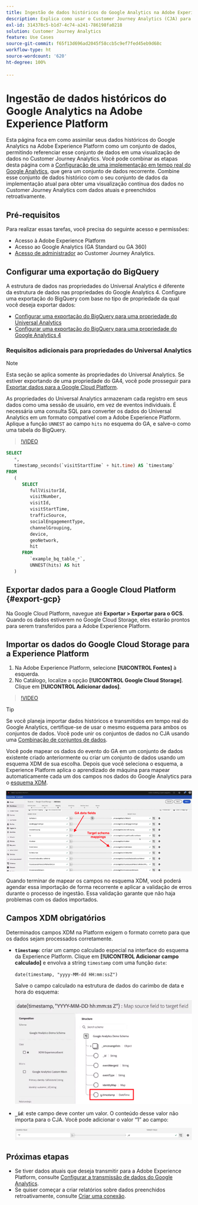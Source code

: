 ```yaml
---
title: Ingestão de dados históricos do Google Analytics na Adobe Experience Platform
description: Explica como usar o Customer Journey Analytics (CJA) para assimilar dados do Google Analytics na Adobe Experience Platform.
exl-id: 314378c5-b1d7-4c74-a241-786198fa0218
solution: Customer Journey Analytics
feature: Use Cases
source-git-commit: f65f13d696ad2045f58ccb5c9ef7fed45eb9d68c
workflow-type: ht
source-wordcount: '620'
ht-degree: 100%

---
```



# Ingestão de dados históricos do Google Analytics na Adobe Experience Platform

Esta página foca em como assimilar seus dados históricos do Google Analytics na Adobe Experience Platform como um conjunto de dados, permitindo referenciar esse conjunto de dados em uma visualização de dados no Customer Journey Analytics. Você pode combinar as etapas desta página com a [Configuração de uma implementação em tempo real do Google Analytics](streaming.md), que gera um conjunto de dados recorrente. Combine esse conjunto de dados histórico com o seu conjunto de dados da implementação atual para obter uma visualização contínua dos dados no Customer Journey Analytics com dados atuais e preenchidos retroativamente.

## Pré-requisitos

Para realizar essas tarefas, você precisa do seguinte acesso e permissões:

* Acesso à Adobe Experience Platform
* Acesso ao Google Analytics (GA Standard ou GA 360)
* [Acesso de administrador](/help/getting-started/cja-access-control.md) ao Customer Journey Analytics.

## Configurar uma exportação do BigQuery

A estrutura de dados nas propriedades do Universal Analytics é diferente da estrutura de dados nas propriedades do Google Analytics 4. Configure uma exportação do BigQuery com base no tipo de propriedade da qual você deseja exportar dados:

* [Configurar uma exportação do BigQuery para uma propriedade do Universal Analytics](https://support.google.com/analytics/answer/3416092)
* [Configurar uma exportação do BigQuery para uma propriedade do Google Analytics 4](https://support.google.com/analytics/answer/9823238)

### Requisitos adicionais para propriedades do Universal Analytics

>[!NOTE]
>
>Esta seção se aplica somente às propriedades do Universal Analytics. Se estiver exportando de uma propriedade do GA4, você pode prosseguir para [Exportar dados para a Google Cloud Platform](#export-gcp).

As propriedades do Universal Analytics armazenam cada registro em seus dados como uma sessão de usuário, em vez de eventos individuais. É necessária uma consulta SQL para converter os dados do Universal Analytics em um formato compatível com a Adobe Experience Platform. Aplique a função `UNNEST` ao campo `hits` no esquema do GA, e salve-o como uma tabela do BigQuery.

>[!VIDEO](https://video.tv.adobe.com/v/332634)

```sql
SELECT
   *,
   timestamp_seconds(`visitStartTime` + hit.time) AS `timestamp` 
FROM
   (
      SELECT
         fullVisitorId,
         visitNumber,
         visitId,
         visitStartTime,
         trafficSource,
         socialEngagementType,
         channelGrouping,
         device,
         geoNetwork,
         hit 
      FROM
         `example_bq_table_*`,
         UNNEST(hits) AS hit 
   )
```

## Exportar dados para a Google Cloud Platform {#export-gcp}

Na Google Cloud Platform, navegue até **Exportar > Exportar para o GCS**. Quando os dados estiverem no Google Cloud Storage, eles estarão prontos para serem transferidos para a Adobe Experience Platform.

## Importar os dados do Google Cloud Storage para a Experience Platform

1. Na Adobe Experience Platform, selecione **[!UICONTROL Fontes]** à esquerda.
1. No Catálogo, localize a opção **[!UICONTROL Google Cloud Storage]**. Clique em **[!UICONTROL Adicionar dados]**.

>[!VIDEO](https://video.tv.adobe.com/v/332676)

>[!TIP]
>
>Se você planeja importar dados históricos e transmitidos em tempo real do Google Analytics, certifique-se de usar o mesmo esquema para ambos os conjuntos de dados. Você pode unir os conjuntos de dados no CJA usando uma [Combinação de conjuntos de dados](/help/connections/combined-dataset.md).

Você pode mapear os dados do evento do GA em um conjunto de dados existente criado anteriormente ou criar um conjunto de dados usando um esquema XDM de sua escolha. Depois que você seleciona o esquema, a Experience Platform aplica o aprendizado de máquina para mapear automaticamente cada um dos campos nos dados do Google Analytics para o [esquema XDM](https://experienceleague.adobe.com/docs/experience-platform/xdm/home.html?lang=pt-BR#ui).

![Mapa do esquema](../assets/schema-map.png)

Quando terminar de mapear os campos no esquema XDM, você poderá agendar essa importação de forma recorrente e aplicar a validação de erros durante o processo de ingestão. Essa validação garante que não haja problemas com os dados importados.

## Campos XDM obrigatórios

Determinados campos XDM na Platform exigem o formato correto para que os dados sejam processados corretamente.

* **`timestamp`**: criar um campo calculado especial na interface do esquema da Experience Platform. Clique em **[!UICONTROL Adicionar campo calculado]** e envolva a string `timestamp` com uma função `date`:

   `date(timestamp, "yyyy-MM-dd HH:mm:ssZ")`

   Salve o campo calculado na estrutura de dados do carimbo de data e hora do esquema:

   ![Carimbo de data e hora](../assets/timestamp.png)

* **`_id`**: este campo deve conter um valor. O conteúdo desse valor não importa para o CJA. Você pode adicionar o valor “1” ao campo:

   ![ID](../assets/_id.png)

## Próximas etapas

* Se tiver dados atuais que deseja transmitir para a Adobe Experience Platform, consulte [Configurar a transmissão de dados do Google Analytics](streaming.md).
* Se quiser começar a criar relatórios sobre dados preenchidos retroativamente, consulte [Criar uma conexão](/help/connections/create-connection.md).
